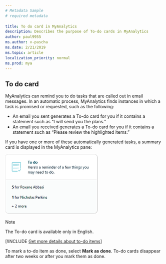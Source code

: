 ```yaml
---
# Metadata Sample
# required metadata

title: To do card in MyAnalytics
description: Describes the purpose of To-do cards in MyAnalytics  
author: paul9955
ms.author: v-pascha
ms.date: 2/21/2019
ms.topic: article
localization_priority: normal 
ms.prod: mya
---
```


## To do card

MyAnalytics can remind you to do tasks that are called out in email messages. In an automatic process, MyAnalytics finds instances in which a task is promised or requested, such as the following:  

* An email you sent generates a To-do card for you if it contains a statement such as “I will send you the plans.”
* An email you received generates a To-do card for you if it contains a statement such as “Please review the highlighted items.”  

If you have one or more of these automatically generated tasks, a summary card is displayed in the MyAnalytics pane:  

![To-do card](../../../Images/mya/use/To-do-page-1.PNG)

> [!Note]
> The To-do card is available only in English.


[!INCLUDE [Get more details about to-do items](../../Includes/to-get-more-details.md)]

To mark a to-do item as done, select **Mark as done**. To-do cards disappear after two weeks or after you mark them as done.  
